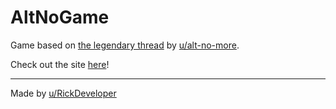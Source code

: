 # AltNoGame

Game based on [the legendary thread](https://www.reddit.com/r/teenagers/comments/a8vn3u/everyone_said_buying_condoms_was_no_big_deal_and/) by [u/alt-no-more](https://www.reddit.com/user/alt-no-more).

Check out the site [here](altnomore.github.io)!

---
Made by [u/RickDeveloper](https://www.reddit.com/user/RickDeveloper)
